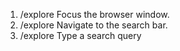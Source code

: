 1. /explore Focus the browser window.
2. /explore Navigate to the search bar.
3. /explore Type a search query